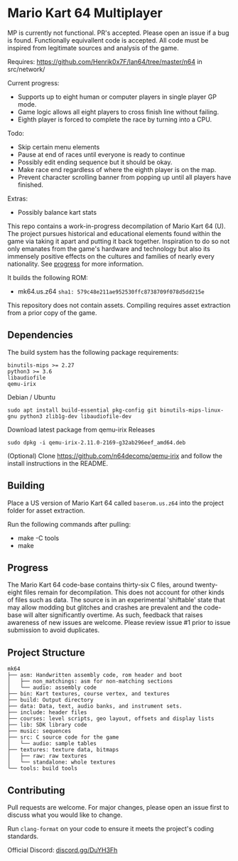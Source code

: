 # Mario Kart 64 Multiplayer

MP is currently not functional. PR's accepted. Please open an issue if a bug is found.
Functionally equivallent code is accepted. All code must be inspired from legitimate sources and analysis of the game.

Requires:
https://github.com/Henrik0x7F/lan64/tree/master/n64
in
src/network/

Current progress:  
- Supports up to eight human or computer players in single player GP mode.
- Game logic allows all eight players to cross finish line without failing.  
- Eighth player is forced to complete the race by turning into a CPU.  

Todo:  
- Skip certain menu elements  
- Pause at end of races until everyone is ready to continue  
- Possibly edit ending sequence but it should be okay.  
- Make race end regardless of where the eighth player is on the map.  
- Prevent character scrolling banner from popping up until all players have finished.  

Extras:  
- Possibly balance kart stats

This repo contains a work-in-progress decompilation of Mario Kart 64 (U). The project pursues historical and educational elements found within the game via taking it apart and putting it back together. Inspiration to do so not only emanates from the game's hardware and technology but also its immensely positive effects on the cultures and families of nearly every nationality. See [progress](#Progress) for more information.

It builds the following ROM:

* mk64.us.z64 `sha1: 579c48e211ae952530ffc8738709f078d5dd215e`

This repository does not contain assets. Compiling requires asset extraction from a prior copy of the game.

## Dependencies

The build system has the following package requirements:

    binutils-mips >= 2.27
    python3 >= 3.6
    libaudiofile
    qemu-irix

Debian / Ubuntu
```
sudo apt install build-essential pkg-config git binutils-mips-linux-gnu python3 zlib1g-dev libaudiofile-dev
```
Download latest package from qemu-irix Releases
```
sudo dpkg -i qemu-irix-2.11.0-2169-g32ab296eef_amd64.deb
```
(Optional) Clone https://github.com/n64decomp/qemu-irix and follow the install instructions in the README.

## Building

Place a US version of Mario Kart 64 called `baserom.us.z64` into the project folder for asset extraction.

Run the following commands after pulling:

* make -C tools
* make

## Progress

The Mario Kart 64 code-base contains thirty-six C files, around twenty-eight files remain for decompilation. This does not account for other kinds of files such as data. The source is in an experimental 'shiftable' state that may allow modding but glitches and crashes are prevalent and the code-base will alter significantly overtime. As such, feedback that raises awareness of new issues are welcome. Please review issue #1 prior to issue submission to avoid duplicates.

## Project Structure
	
	mk64
	├── asm: Handwritten assembly code, rom header and boot
	│   ├── non_matchings: asm for non-matching sections
	│   └── audio: assembly code
	├── bin: Kart textures, course vertex, and textures
	├── build: Output directory
	├── data: Data, text, audio banks, and instrument sets.
	├── include: header files
	├── courses: level scripts, geo layout, offsets and display lists
	├── lib: SDK library code
	├── music: sequences
	├── src: C source code for the game
	│   └── audio: sample tables
	├── textures: texture data, bitmaps
	│   ├── raw: raw textures
  	│   └── standalone: whole textures
	└── tools: build tools

## Contributing

Pull requests are welcome. For major changes, please open an issue first to
discuss what you would like to change.

Run `clang-format` on your code to ensure it meets the project's coding standards.

Official Discord: [discord.gg/DuYH3Fh](https://discord.gg/DuYH3Fh)
